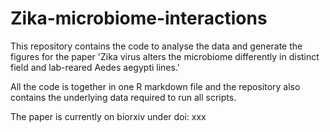 # Zika-microbiome-interactions
This repository contains the code to analyse the data and generate the figures for the paper 'Zika virus alters the microbiome differently in distinct field and lab-reared Aedes aegypti lines.' 

All the code is together in one R markdown file and the repository also contains the underlying data required to run all scripts.

The paper is currently on biorxiv under doi: xxx
